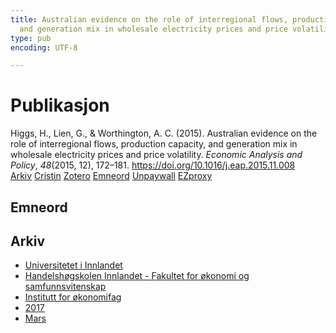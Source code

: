 ```yaml
---
title: Australian evidence on the role of interregional flows, production capacity,
  and generation mix in wholesale electricity prices and price volatility
type: pub
encoding: UTF-8

---
```

<h1>Publikasjon</h1>
<article id="csl-bib-container-G5E5Z7NE" class="csl-bib-container">
  <div class="csl-bib-body"> <div class="csl-entry">Higgs, H., Lien, G., &#38; Worthington, A. C. (2015). Australian evidence on the role of interregional flows, production capacity, and generation mix in wholesale electricity prices and price volatility. <i>Economic Analysis and Policy</i>, <i>48</i>(2015, 12), 172–181. <a href="https://doi.org/10.1016/j.eap.2015.11.008">https://doi.org/10.1016/j.eap.2015.11.008</a></div> </div>
  <div class="csl-bib-buttons">
    <a href="#taxonomy-article-G5E5Z7NE" alt="archive" class="csl-bib-button">Arkiv</a>
    <a href="https://app.cristin.no/results/show.jsf?id=1461129" alt="Cristin" class="csl-bib-button">Cristin</a>
    <a href="http://zotero.org/groups/5881554/items/G5E5Z7NE" alt="Zotero" class="csl-bib-button">Zotero</a>
    <a href="#keywords-article-G5E5Z7NE" alt="keywords" class="csl-bib-button">Emneord</a>
    <a href="https://research-repository.griffith.edu.au/bitstream/10072/141597/4/HiggsPUB1993.pdf" alt="Unpaywall" class="csl-bib-button">Unpaywall</a>
    <a href="https://research-repository.griffith.edu.au/bitstream/10072/141597/4/HiggsPUB1993.pdf" alt="EZproxy" class="csl-bib-button">EZproxy</a>
  </div>
  <div id="csl-bib-meta-container-G5E5Z7NE"></div>
</article>
<div id="csl-bib-meta-G5E5Z7NE" class="csl-bib-meta">
  <article id="keywords-article-G5E5Z7NE" class="keywords-article">
    <h1>Emneord</h1>
    
  </article>
  <article id="taxonomy-article-G5E5Z7NE" class="taxonomy-article">
    <h1>Arkiv</h1>
    <ul>
      <li>
        <a href="/nn/archive/?key=3DCRN523">Universitetet i Innlandet</a>
      </li>
      <li>
        <a href="/nn/archive/?key=DU8Q9LN9">Handelshøgskolen Innlandet - Fakultet for økonomi og samfunnsvitenskap</a>
      </li>
      <li>
        <a href="/nn/archive/?key=3IQA89I8">Institutt for økonomifag</a>
      </li>
      <li>
        <a href="/nn/archive/?key=XK3XPH22">2017</a>
      </li>
      <li>
        <a href="/nn/archive/?key=PWG8IYUQ">Mars</a>
      </li>
    </ul>
  </article>
</div>
